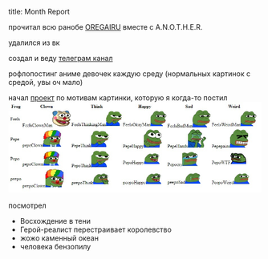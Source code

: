 title: Month Report

прочитал всю ранобе [OREGAIRU](https://ruranobe.ru/r/oregairu/) вместе с A.N.O.T.H.E.R.

удалился из вк

создал и веду [телеграм канал](https://t.me/rprtr259)

рофлопостинг аниме девочек каждую среду (нормальных картинок с средой, увы оч мало)

начал [проект](https://github.com/rprtr258/twitch-emotes-modifier-plugin/tree/dev) по мотивам картинки, которую я когда-то постил ![](/blog/static/img/Sm0UV9deKT8.jpg)

посмотрел
- Восхождение в тени
- Герой-реалист перестраивает королевство
- жожо каменный океан
- человека бензопилу
